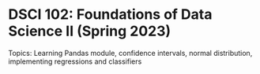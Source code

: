 # **DSCI 102: Foundations of Data Science II** (Spring 2023)
Topics: Learning Pandas module, confidence intervals, normal distribution, implementing regressions and classifiers
